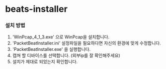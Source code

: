 # beats-installer

### 설치 방법
1. 'WinPcap_4_1_3.exe' 으로 WinPcap을 설치합니다.
2. 'PacketBeatInstaller.ini' 설정파일을 필요하다면 자신의 환경에 맞게 수정합니다.
3. 'PacketBeatInstaller.exe' 을 실행합니다.
  1. 캡쳐 할 디바이스를 선택합니다. (외부ip를 잘 확인해주세요)
4. 설치가 제대로 되었는지 확인합니다.
